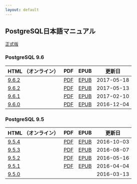 ```yaml
---
layout: default
---
```

## PostgreSQL日本語マニュアル

[正式版](http://www.postgresql.jp/document/)

### PostgreSQL 9.6

| HTML （オンライン）           | PDF                                           | EPUB                                         | 更新日     |
|:------------------------------|:---------------------------------------------:|:--------------------------------------------:|:----------:|
| [9.6.2](jpug-doc/9.6.3/html/) | [PDF](jpug-doc/9.6.3/postgresql-9.6.3-A4.pdf) | [EPUB](jpug-doc/9.6.3/postgresql-9.6.3.epub) | 2017-05-18 |
| [9.6.2](jpug-doc/9.6.2/html/) | [PDF](jpug-doc/9.6.2/postgresql-9.6.2-A4.pdf) | [EPUB](jpug-doc/9.6.2/postgresql-9.6.2.epub) | 2017-05-13 |
| [9.6.1](jpug-doc/9.6.1/html/) | [PDF](jpug-doc/9.6.1/postgresql-9.6.1-A4.pdf) | [EPUB](jpug-doc/9.6.1/postgresql-9.6.1.epub) | 2017-02-10 |
| [9.6.0](jpug-doc/9.6.0/html/) | [PDF](jpug-doc/9.6.0/postgresql-9.6.0-A4.pdf) | [EPUB](jpug-doc/9.6.0/postgresql-9.6.0.epub) | 2016-12-04 |

### PostgreSQL 9.5

| HTML （オンライン）           | PDF                                           | EPUB                                         | 更新日     |
|:------------------------------|:---------------------------------------------:|:--------------------------------------------:|:----------:|
| [9.5.4](jpug-doc/9.5.4/html/) | [PDF](jpug-doc/9.5.4/postgresql-9.5.4-A4.pdf) | [EPUB](jpug-doc/9.5.4/postgresql-9.5.4.epub) | 2016-10-03 |
| [9.5.3](jpug-doc/9.5.3/html/) | [PDF](jpug-doc/9.5.3/postgresql-9.5.3-A4.pdf) | [EPUB](jpug-doc/9.5.3/postgresql-9.5.3.epub) | 2016-08-07 |
| [9.5.2](jpug-doc/9.5.2/html/) | [PDF](jpug-doc/9.5.2/postgresql-9.5.2-A4.pdf) | [EPUB](jpug-doc/9.5.2/postgresql-9.5.2.epub) | 2016-05-16 |
| [9.5.1](jpug-doc/9.5.1/html/) | [PDF](jpug-doc/9.5.1/postgresql-9.5.1-A4.pdf) | [EPUB](jpug-doc/9.5.1/postgresql-9.5.1.epub) | 2016-04-04 |
| [9.5.0](jpug-doc/9.5.0/html/) |                                               |                                              | 2016-03-13 |
